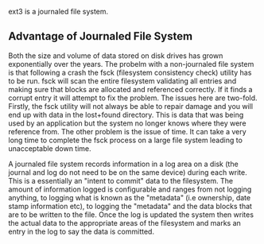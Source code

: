 ext3 is a journaled file system. 

## Advantage of Journaled File System ## 

Both the size and volume of data stored on disk drives has grown exponentially over the years. The probelm with a non-journaled file system is that following a crash the fsck (filesystem consistency check) utility has to be run. fsck will scan the entire filesystem validating all entries and making sure that blocks are allocated and referenced correctly. If it finds a corrupt entry it will attempt to fix the problem. The issues here are two-fold. Firstly, the fsck utility will not always be able to repair damage and you will end up with  data in the lost+found directory. This is data that was being used by an application but the system no longer knows where they were reference from. The other problem is the issue of time. It can take a very long time to complete the fsck process on a large file system leading to unacceptable down time.

A journaled file system records information in a log area on a disk (the journal and log do not need to be on the same device) during each write. This is a essentially an "intent to commit" data to the filesystem. The amount of information logged is configurable and ranges from not logging anything, to logging what is known as the "metadata" (i.e ownership, date stamp information etc), to logging the "metadata" and the data blocks that are to be written to the file. Once the log is updated the system then writes the actual data to the appropriate areas of the filesystem and marks an entry in the log to say the data is committed.
